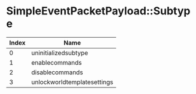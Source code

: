 # SimpleEventPacketPayload::Subtype

Index | Name
--- | ---
0 | uninitializedsubtype
1 | enablecommands
2 | disablecommands
3 | unlockworldtemplatesettings
